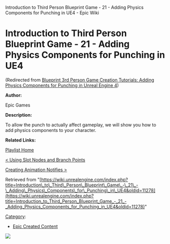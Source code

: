 Introduction to Third Person Blueprint Game - 21 - Adding Physics Components for Punching in UE4 - Epic Wiki                     

Introduction to Third Person Blueprint Game - 21 - Adding Physics Components for Punching in UE4
================================================================================================

(Redirected from [Blueprint 3rd Person Game Creation Tutorials: Adding Physics Components for Punching in Unreal Engine 4](/index.php?title=Blueprint_3rd_Person_Game_Creation_Tutorials:_Adding_Physics_Components_for_Punching_in_Unreal_Engine_4&redirect=no "Blueprint 3rd Person Game Creation Tutorials: Adding Physics Components for Punching in Unreal Engine 4"))

**Author:**

Epic Games

**Description:**

To allow the punch to actually affect gameplay, we will show you how to add physics components to your character.

**Related Links:**

[Playlist Home](/Category:Epic_Video_Playlists "Category:Epic Video Playlists")

[< Using Slot Nodes and Branch Points](/Introduction_to_Third_Person_Blueprint_Game_-_20_-_Using_Slot_Nodes_and_Branch_Points_in_UE4 "Introduction to Third Person Blueprint Game - 20 - Using Slot Nodes and Branch Points in UE4")

[Creating Animation Notifies >](/Introduction_to_Third_Person_Blueprint_Game_-_22_-_Creating_Animation_Notifies_in_UE4 "Introduction to Third Person Blueprint Game - 22 - Creating Animation Notifies in UE4")

Retrieved from "[https://wiki.unrealengine.com/index.php?title=Introduction\_to\_Third\_Person\_Blueprint\_Game\_-\_21\_-\_Adding\_Physics\_Components\_for\_Punching\_in\_UE4&oldid=11278](https://wiki.unrealengine.com/index.php?title=Introduction_to_Third_Person_Blueprint_Game_-_21_-_Adding_Physics_Components_for_Punching_in_UE4&oldid=11278)"

[Category](/Special:Categories "Special:Categories"):

*   [Epic Created Content](/Category:Epic_Created_Content "Category:Epic Created Content")

  ![](https://tracking.unrealengine.com/track.png)